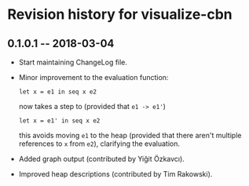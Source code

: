 # Revision history for visualize-cbn

## 0.1.0.1  -- 2018-03-04

* Start maintaining ChangeLog file.
* Minor improvement to the evaluation function:

    `let x = e1 in seq x e2`

  now takes a step to (provided that `e1 -> e1'`)

    `let x = e1' in seq x e2`

  this avoids moving `e1` to the heap  (provided that there aren't multiple
  references to `x` from `e2`), clarifying the evaluation.
* Added graph output (contributed by Yiğit Özkavcı).
* Improved heap descriptions (contributed by Tim Rakowski). 
